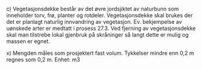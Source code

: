 c) Vegetasjonsdekke består av det øvre jordsjiktet av naturbunn som inneholder torv, frø, planter og rotdeler. Vegetasjonsdekke skal brukes der det er planlagt naturlig innvandring av vegetasjon.
Ev. bekjempelse av uønskede arter er medtatt i prosess 27.3. Ved fjerning av vegetasjonsdekke skal man tilstrebe lokal gjenbruk på skråninger så langt dette er mulig og massen er egnet.

x) Mengden måles som prosjektert fast volum. Tykkelser mindre enn 0,2 m regnes som 0,2 m. Enhet: m3

